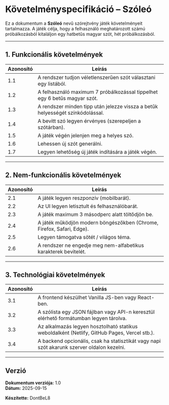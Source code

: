 # Követelményspecifikáció – Szóleó

Ez a dokumentum a **Szóleó** nevű szórejtvény játék követelményeit tartalmazza. A játék célja, hogy a felhasználó meghatározott számú próbálkozásból kitaláljon egy hatbetűs magyar szót, hét próbálkozásból.

---

## 1. Funkcionális követelmények

| Azonosító | Leírás |
|-----------|--------|
| 1.1 | A rendszer tudjon véletlenszerűen szót választani egy listából. |
| 1.2 | A felhasználó maximum 7 próbálkozással tippelhet egy 6 betűs magyar szót. |
| 1.3 | A rendszer minden tipp után jelezze vissza a betűk helyességét színkódolással. |
| 1.4 | A bevitt szó legyen érvényes (szerepeljen a szótárban). |
| 1.5 | A játék végén jelenjen meg a helyes szó. |
| 1.6 | Lehessen új szót generálni. |
| 1.7 | Legyen lehetőség új játék indítására a játék végén. |

---

## 2. Nem-funkcionális követelmények

| Azonosító | Leírás |
|-----------|--------|
| 2.1 | A játék legyen reszponzív (mobilbarát). |
| 2.2 | Az UI legyen letisztult és felhasználóbarát. |
| 2.3 | A játék maximum 3 másodperc alatt töltődjön be. |
| 2.4 | A játék működjön modern böngészőkben (Chrome, Firefox, Safari, Edge). |
| 2.5 | Legyen támogatva sötét / világos téma. |
| 2.6 | A rendszer ne engedje meg nem-alfabetikus karakterek bevitelét. |

---

## 3. Technológiai követelmények

| Azonosító | Leírás |
|-----------|--------|
| 3.1 | A frontend készülhet Vanilla JS-ben vagy React-ben. |
| 3.2 | A szólista egy JSON fájlban vagy API-n keresztül elérhető formátumban legyen tárolva. |
| 3.3 | Az alkalmazás legyen hosztolható statikus weboldalként (Netlify, GitHub Pages, Vercel stb.). |
| 3.4 | A backend opcionális, csak ha statisztikát vagy napi szót akarunk szerver oldalon kezelni. |


---

## Verzió

**Dokumentum verziója:** 1.0  
**Dátum:** 2025-09-15  

**Készítette:** DontBeL8
